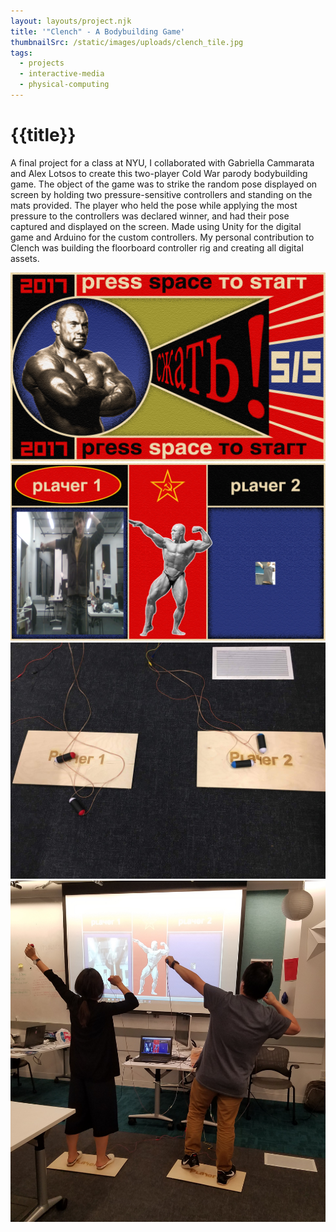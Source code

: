 ```yaml
---
layout: layouts/project.njk
title: '"Clench" - A Bodybuilding Game'
thumbnailSrc: /static/images/uploads/clench_tile.jpg
tags:
  - projects
  - interactive-media
  - physical-computing
---
```

# {{title}}

A final project for a class at NYU, I collaborated with Gabriella Cammarata and Alex Lotsos to create this two-player Cold War parody bodybuilding game. The object of the game was to strike the random pose displayed on screen by holding two pressure-sensitive controllers and standing on the mats provided. The player who held the pose while applying the most pressure to the controllers was declared winner, and had their pose captured and displayed on the screen. Made using Unity for the digital game and Arduino for the custom controllers. My personal contribution to Clench was building the floorboard controller rig and creating all digital assets.

<div class="object-fit:contain">
<img src="/static/images/uploads/startscreen.png">
</div>

<div class="frame">
<img src="/static/images/uploads/playscreen.png">
</div>

<div class="frame">
<img src="/static/images/uploads/clenchcontrollers.jpeg">
</div>

<div class="object-fit:contain">
<img src="/static/images/uploads/clenchplay.jpg">
</div>
